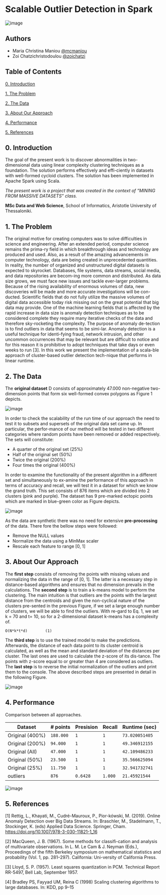 # Scalable Outlier Detection in Spark

![image](https://user-images.githubusercontent.com/94535853/173430719-f8c3b4bc-b093-473a-b3ba-43b61f448eb3.png)

## Authors

- Maria Christina Maniou [@mcmaniou](https://github.com/mcmaniou)
- Zoi Chatzichristodoulou [@zoichatzi](https://github.com/zoichatzi)

## Table of Contents

[0. Introduction](https://github.com/zoichatzi/linearScalableOutlierDetect#0-introduction)

[1. The Problem](https://github.com/zoichatzi/linearScalableOutlierDetect#1-the-problem)

[2. The Data](https://github.com/zoichatzi/linearScalableOutlierDetect#2-the-data)

[3. About Our Approach](https://github.com/zoichatzi/linearScalableOutlierDetect#3-about-our-approach)

[4. Performance](https://github.com/zoichatzi/linearScalableOutlierDetect#4-performance)

[5. References](https://github.com/zoichatzi/linearScalableOutlierDetect#5-references)


## 0. Introduction

The goal of the present work is to discover abnormalities in two-dimensional data using linear complexity clustering techniques as a foundation. The solution performs effectively and effi-ciently in datasets with well-formed cycloid clusters. The solution has been implemented in Apache Spark using Scala.

*The present work is a project that was created in the context of “MINING FROM MASSIVE DATASETS” class.*

**MSc Data and Web Science**, School of Informatics, Aristotle University of Thessaloniki.



## 1. The Problem

The original motive for creating computers was to solve difficulties in science and engineering. After an extended period, computer science remains the prima-ry field in which breakthrough ideas and technology are produced and used. Also, as a result of the amazing advancements in computer technology, data are being created in unprecedented quantities. In reality, the number of organized and unstructured digital datasets is expected to skyrocket. Databases, file systems, data streams, social media, and data repositories are becom-ing more common and distributed.
As data size grows, we must face new issues and tackle ever-larger problems. Because of the rising availability of enormous volumes of data, new discoveries will be made and more accurate investigations will be con-ducted. Scientific fields that do not fully utilize the massive volumes of digital data accessible today risk missing out on the great potential that big data may provide. 
One of the machine learning fields that is affected by the rapid increase in data size is anomaly detection techniques as to be considered complete they require many iterative checks of the data and therefore sky-rocketing the complexity. The purpose of anomaly de-tection is to find outliers in data that seems to be simi-lar. Anomaly detection is a useful technique for identi-fying fraud, network intrusion, and other uncommon occurrences that may be relevant but are difficult to notice and for this reason it is prohibitive to adopt techniques that take days or even weeks to run [3]. 
In this work we present the implementation of a scala-ble approach of cluster-based outlier detection tech-nique that performs in linear runtime.

## 2. The Data

The **original dataset** D consists of approximately 47.000 non-negative two-dimension points that form six well-formed convex polygons as Figure 1 depicts.

![image](https://user-images.githubusercontent.com/94535853/173532966-edc95b0c-1e1f-426b-b456-d13f89a66362.png)

In order to check the scalability of the run time of our approach the need to test it to subsets and supersets of the original data set came up. In particular, the perfor-mance of our method will be tested in two different categories where random points have been removed or added respectively. The sets will constitute:
-	A quarter of the original set (25%)
-	Half of the original set (50%)
-	Twice the original (200%)
-	Four times the original (400%)

In order to examine the functionality of the present algorithm in a different set and simultaneously to ex-amine the performance of this approach in terms of accuracy and recall, we will test it in a dataset for which we know the grand truth. This set consists of 876 items which are divided into 2 clusters (pink and purple). The dataset has 9 pre-marked ectopic points which are marked in blue-green color as Figure depicts.

![image](https://user-images.githubusercontent.com/94535853/173533234-0a520aa9-5ede-4c68-b833-4f77a25e94d9.png)

As the data are synthetic there was no need for extensive **pre-processing** of the data. There fore the bellow steps were followed:
-	Remove the NULL values
-	Normalize the data using a MinMax scaler
-	Rescale each feature to range [0, 1]


## 3. About Our Approach

The **first step** consists of removing the points with missing values and normalizing the data in the range of [0, 1]. The latter is a necessary step in distance-based algorithms and ensures that no dimension prevails in the calculations.
The **second step** is to train a k-means model to perform the clustering. The main intuition is that outliers are the points with the largest distance from the centroids and given the non-cyclical nature of the clusters pre-sented in the previous Figure, if we set a large enough number of clusters, we will be able to find the outliers. With re-gard to Eq. 1, we set k = 70 and t= 10, so for a 2-dimensional dataset k-means has a complexity of.

`O(N*k*t*d)        (1)`

The **third step** is to use the trained model to make the predictions. Afterwards, the distance of each data point to its cluster centroid is calculated, as well as the mean and standard deviation of the distances per cluster. The last ones are used to calculate the z-score of its dis-tance. The points with z-score equal to or greater than 4 are considered as outliers. The **last step** is to reverse the initial normalization of the outliers and print them to the console. The above described steps are presented in detail in the following Figure.

![image](https://user-images.githubusercontent.com/94535853/173533701-b103f1c6-41b4-46ab-a429-381b9c9d0050.png)


## 4. Performance

Comparison between all approaches.

| Dataset	                | # points | Presision     | Recall        | Runtime (sec) |
| ----------------------- | -------- |---------------|---------------|-------------- |
| Original (400%)         | `188.000`| `1`           | `1`           |`73.020051405` |
| Original (200%)         | `94.000` | `1`           | `1`           |`49.346912155` |
| Original (All)          | `47.000` | `1`           | `1`           |`42.109486233` |
| Original (50%)          | `23.500` | `1`           | `1`           |`35.566625094` |
| Original (25%)          | `11.750` | `1`           | `1`           |`32.941732741` |
| outliers                | `876`    | `0.6428`      | `1.000`       |`21.45921544`  |


![image](https://user-images.githubusercontent.com/94535853/173534364-7bbf3bec-b7ab-41d9-bd6e-b355731bbb09.png)


## 5. References

[1] Rettig, L., Khayati, M., Cudré-Mauroux, P., Pior-kówski, M. (2019). Online Anomaly Detection over Big Data Streams. In: Braschler, M., Stadelmann, T., Stockinger, K. (eds) Applied Data Science. Springer, Cham. https://doi.org/10.1007/978-3-030-11821-1_16

[2] MacQueen, J. B. (1967). Some methods for classifi-cation and analysis of multivariate observations. In L. M. Le Cam & J. Neyman (Eds.), Proceedings of the fifth Berkeley symposium on mathematical statistics and probability (Vol. 1, pp. 281–297). California: Uni-versity of California Press.

[3] Lloyd, S. P. (1957). Least squares quantization in PCM. Technical Report RR-5497, Bell Lab, September 1957.

[4] Bradley PS, Fayyad UM, Reina C (1998) Scaling clustering algorithms to large databases. In: KDD, pp 9–15



